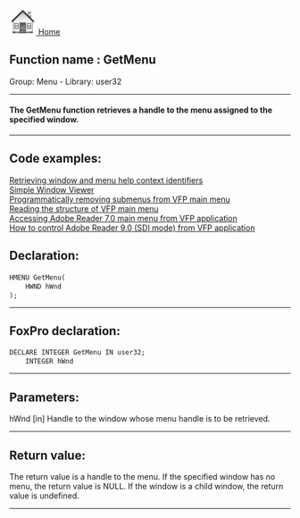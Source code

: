 [<img src="../../images/home.png"> Home ](https://github.com/VFPX/Win32API)  

## Function name : GetMenu
Group: Menu - Library: user32    
***  


#### The GetMenu function retrieves a handle to the menu assigned to the specified window. 
***  


## Code examples:
[Retrieving window and menu help context identifiers](../../samples/sample_025.md)  
[Simple Window Viewer](../../samples/sample_057.md)  
[Programmatically removing submenus from VFP main menu](../../samples/sample_258.md)  
[Reading the structure of VFP main menu](../../samples/sample_337.md)  
[Accessing Adobe Reader 7.0 main menu from VFP application](../../samples/sample_495.md)  
[How to control Adobe Reader 9.0 (SDI mode) from VFP application](../../samples/sample_550.md)  

## Declaration:
```foxpro  
HMENU GetMenu(
	HWND hWnd
);  
```  
***  


## FoxPro declaration:
```foxpro  
DECLARE INTEGER GetMenu IN user32;
	INTEGER hWnd  
```  
***  


## Parameters:
hWnd
[in] Handle to the window whose menu handle is to be retrieved.   
***  


## Return value:
The return value is a handle to the menu. If the specified window has no menu, the return value is NULL. If the window is a child window, the return value is undefined.  
***  

